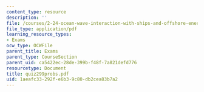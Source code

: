 ```yaml
---
content_type: resource
description: ''
file: /courses/2-24-ocean-wave-interaction-with-ships-and-offshore-energy-systems-13-022-spring-2002/1aeafc33292fe6b39c80db2cea83b7a2_quiz299probs.pdf
file_type: application/pdf
learning_resource_types:
- Exams
ocw_type: OCWFile
parent_title: Exams
parent_type: CourseSection
parent_uid: ca5422ec-28de-399b-f48f-7a821defd776
resourcetype: Document
title: quiz299probs.pdf
uid: 1aeafc33-292f-e6b3-9c80-db2cea83b7a2
---
```


